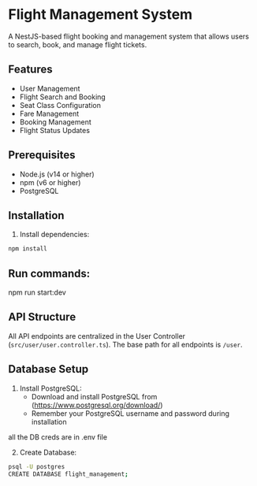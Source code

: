 # Flight Management System

A NestJS-based flight booking and management system that allows users to search, book, and manage flight tickets.

## Features

- User Management
- Flight Search and Booking
- Seat Class Configuration
- Fare Management
- Booking Management
- Flight Status Updates

## Prerequisites

- Node.js (v14 or higher)
- npm (v6 or higher)
- PostgreSQL

## Installation

1. Install dependencies:
```bash
npm install
```

## Run commands:
npm run start:dev

## API Structure
All API endpoints are centralized in the User Controller (`src/user/user.controller.ts`). The base path for all endpoints is `/user`.


## Database Setup

1. Install PostgreSQL:
   - Download and install PostgreSQL from (https://www.postgresql.org/download/)
   - Remember your PostgreSQL username and password during installation

all the DB creds are in .env file


2. Create Database:
```bash
psql -U postgres
CREATE DATABASE flight_management;



